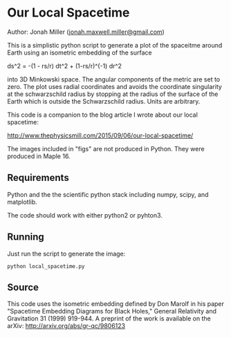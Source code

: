 Our Local Spacetime
===================

Author: Jonah Miller (jonah.maxwell.miller@gmail.com)

This is a simplistic python script to generate a plot of the spaceitme
around Earth using an isometric embedding of the surface

ds^2 = -(1 - rs/r) dt^2 + (1-rs/r)^(-1) dr^2

into 3D Minkowski space. The angular components of the metric are set
to zero. The plot uses radial coordinates and avoids the coordinate
singularity at the schwarzschild radius by stopping at the radius of
the surface of the Earth which is outside the Schwarzschild
radius. Units are arbitrary.

This code is a companion to the blog article I wrote about our local
spacetime:
    
http://www.thephysicsmill.com/2015/09/06/our-local-spacetime/

The images included in "figs" are not produced in Python. They were
produced in Maple 16.

Requirements
------------

Python and the the scientific python stack including numpy, scipy,
and matplotlib.

The code should work with either python2 or pyhton3.

Running
-------

Just run the script to generate the image:

```python local_spacetime.py```


Source
------

This code uses the isometric embedding defined by Don Marolf in his
paper "Spacetime Embedding Diagrams for Black Holes," General
Relativity and Gravitation 31 (1999) 919-944. A preprint of the work
is available on the arXiv: http://arxiv.org/abs/gr-qc/9806123


